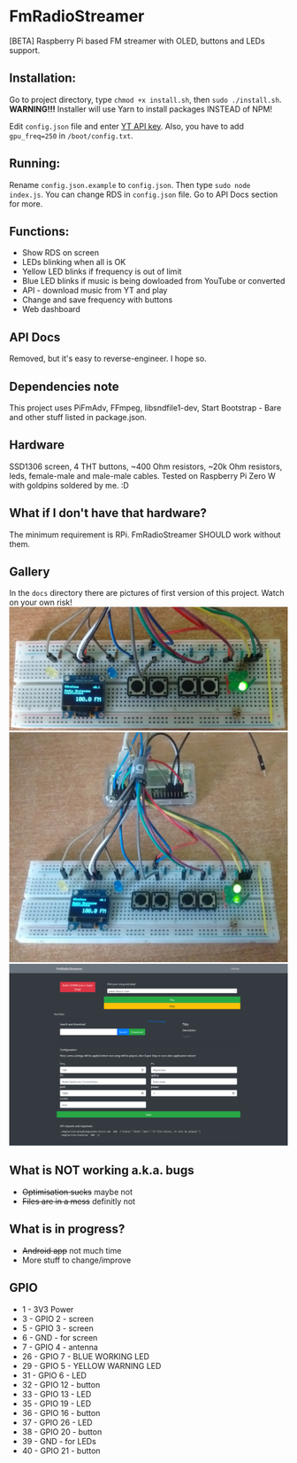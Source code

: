 # FmRadioStreamer
[BETA] Raspberry Pi based FM streamer with OLED, buttons and LEDs support.

## Installation:
Go to project directory, type `chmod +x install.sh`, then `sudo ./install.sh`. **WARNING!!!** Installer will use Yarn to install packages INSTEAD of NPM! 

Edit `config.json` file and enter [YT API key](https://developers.google.com/youtube/v3/getting-started).
Also, you have to add `gpu_freq=250` in `/boot/config.txt`.

## Running:
Rename `config.json.example` to `config.json`. Then type `sudo node index.js`. You can change RDS in `config.json` file. Go to API Docs section for more.

## Functions:
- Show RDS on screen
- LEDs blinking when all is OK
- Yellow LED blinks if frequency is out of limit
- Blue LED blinks if music is being dowloaded from YouTube or converted
- API - download music from YT and play
- Change and save frequency with buttons
- Web dashboard

## API Docs
Removed, but it's easy to reverse-engineer. I hope so.

## Dependencies note
This project uses PiFmAdv, FFmpeg, libsndfile1-dev, Start Bootstrap - Bare and other stuff listed in package.json.

## Hardware
SSD1306 screen, 4 THT buttons, ~400 Ohm resistors, ~20k Ohm resistors, leds, female-male and male-male cables. Tested on Raspberry Pi Zero W with goldpins soldered by me. :D

## What if I don't have that hardware?
The minimum requirement is RPi. FmRadioStreamer SHOULD work without them.

## Gallery
In the `docs` directory there are pictures of first version of this project. Watch on your own risk!
![Image](docs/hwv2_1.jpg?raw=true "Image")
![Image](docs/hwv2_2.jpg?raw=true "Image")
![Image](docs/webserver.png?raw=true "Image")

## What is NOT working a.k.a. bugs
- ~~Optimisation sucks~~ maybe not
- ~~Files are in a mess~~ definitly not

## What is in progress?
- ~~Android app~~ not much time
- More stuff to change/improve

## GPIO
- 1 - 3V3 Power
- 3 - GPIO 2 - screen
- 5 - GPIO 3 - screen
- 6 - GND - for screen
- 7 - GPIO 4 -  antenna
- 26 - GPIO 7 - BLUE WORKING LED
- 29 - GPIO 5 - YELLOW WARNING LED
- 31 - GPIO 6 - LED
- 32 - GPIO 12 - button
- 33 - GPIO 13 - LED
- 35 - GPIO 19 - LED
- 36 - GPIO 16 - button
- 37 - GPIO 26 - LED
- 38 - GPIO 20 - button
- 39 - GND - for LEDs
- 40 - GPIO 21 - button